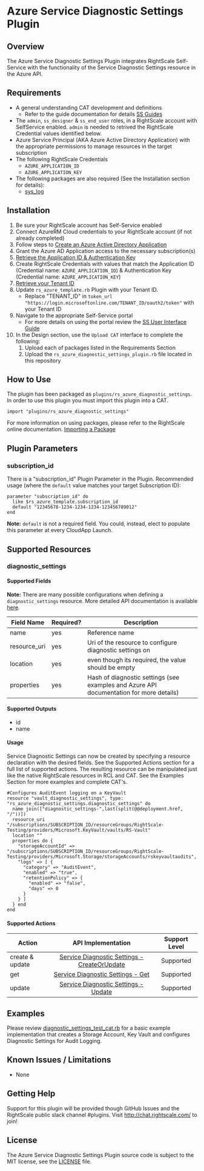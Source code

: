 # Azure Service Diagnostic Settings Plugin

## Overview
The Azure Service Diagnostic Settings Plugin integrates RightScale Self-Service with the functionality of the Service Diagnostic Settings resource in the Azure API. 

## Requirements
- A general understanding CAT development and definitions
  - Refer to the guide documentation for details [SS Guides](http://docs.rightscale.com/ss/guides/)
- The `admin`, `ss_designer` & `ss_end_user` roles, in a RightScale account with SelfService enabled.  `admin` is needed to retrived the RightScale Credential values identified below.
- Azure Service Principal (AKA Azure Active Directory Application) with the appropriate permissions to manage resources in the target subscription
- The following RightScale Credentials
  - `AZURE_APPLICATION_ID`
  - `AZURE_APPLICATION_KEY`
- The following packages are also required (See the Installation section for details):
  - [sys_log](sys_log.rb)


## Installation
1. Be sure your RightScale account has Self-Service enabled
1. Connect AzureRM Cloud credentials to your RightScale account (if not already completed)
1. Follow steps to [Create an Azure Active Directory Application](https://docs.microsoft.com/en-us/azure/azure-resource-manager/resource-group-create-service-principal-portal#create-an-azure-active-directory-application)
1. Grant the Azure AD Application access to the necessary subscription(s)
1. [Retrieve the Application ID & Authentication Key](https://docs.microsoft.com/en-us/azure/azure-resource-manager/resource-group-create-service-principal-portal#get-application-id-and-authentication-key)
1. Create RightScale Credentials with values that match the Application ID (Credential name: `AZURE_APPLICATION_ID`) & Authentication Key (Credential name: `AZURE_APPLICATION_KEY`)
1. [Retrieve your Tenant ID](https://docs.microsoft.com/en-us/azure/azure-resource-manager/resource-group-create-service-principal-portal#get-tenant-id)
1. Update `rs_azure_template.rb` Plugin with your Tenant ID. 
   - Replace "TENANT_ID" in `token_url "https://login.microsoftonline.com/TENANT_ID/oauth2/token"` with your Tenant ID
1. Navigate to the appropriate Self-Service portal
   - For more details on using the portal review the [SS User Interface Guide](http://docs.rightscale.com/ss/guides/ss_user_interface_guide.html)
1. In the Design section, use the `Upload CAT` interface to complete the following:
   1. Upload each of packages listed in the Requirements Section
   1. Upload the `rs_azure_diagnostic_settings_plugin.rb` file located in this repository
 
## How to Use
The plugin has been packaged as `plugins/rs_azure_diagnostic_settings`. In order to use this plugin you must import this plugin into a CAT.
```
import "plugins/rs_azure_diagnostic_settings"
```
For more information on using packages, please refer to the RightScale online documentation. [Importing a Package](http://docs.rightscale.com/ss/guides/ss_packaging_cats.html#importing-a-package)

## Plugin Parameters
### subscription_id
There is a "subscription_id" Plugin Parameter in the Plugin.  Recommended usage (where the `default` value matches your target Subscription ID):
```
parameter "subscription_id" do
  like $rs_azure_template.subscription_id
  default "12345678-1234-1234-1234-123456789012"
end
```
**Note:** `default` is not a required field.  You could, instead, elect to populate this parameter at every CloudApp Launch.

## Supported Resources
### diagnostic_settings

#### Supported Fields
**Note:** There are many possible configurations when defining a `diagnostic_settings` resource.  More detailed API documentation is available [here](https://docs.microsoft.com/en-us/rest/api/monitor/servicediagnosticsettings).

| Field Name | Required? | Description |
|------------|-----------|-------------|
| name | yes | Reference name | 
| resource_uri | yes | Uri of the resource to configure diagnostic settings on| 
| location | yes | even though its required, the value should be empty |
| properties | yes | Hash of diagnostic settings (see examples and Azure API documentation for more details) | 

#### Supported Outputs
- id
- name

#### Usage
Service Diagnostic Settings can now be created by specifying a resource declaration with the desired fields. See the Supported Actions section for a full list of supported actions.
The resulting resource can be manipulated just like the native RightScale resources in RCL and CAT. See the Examples Section for more examples and complete CAT's.
```
#Configures AuditEvent logging on a KeyVault
resource "vault_diagnostic_settings", type: "rs_azure_diagnostic_settings.diagnostic_settings" do
  name join(["diagnostic_settings-",last(split(@@deployment.href, "/"))])
  resource_uri "/subscriptions/SUBSCRIPTION_ID/resourceGroups/RightScale-Testing/providers/Microsoft.KeyVault/vaults/RS-Vault"
  location ""
  properties do {
    "storageAccountId" => "/subscriptions/SUBSCRIPTION_ID/resourceGroups/RightScale-Testing/providers/Microsoft.Storage/storageAccounts/rskeyvaultaudits",
    "logs" => [ {
      "category" => "AuditEvent",
      "enabled" => "true",
      "retentionPolicy" => {
        "enabled" => "false",
        "days" => 0
      }
    } ]
  } end
end
```

#### Supported Actions
| Action | API Implementation | Support Level |
|--------------|:----:|:-------------:|
| create & update | [Service Diagnostic Settings - CreateOrUpdate](https://docs.microsoft.com/en-us/rest/api/monitor/servicediagnosticsettings/createorupdate) | Supported |
| get | [Service Diagnostic Settings - Get](https://docs.microsoft.com/en-us/rest/api/monitor/servicediagnosticsettings/get) | Supported |
| update | [Service Diagnostic Settings - Update](https://docs.microsoft.com/en-us/rest/api/monitor/servicediagnosticsettings/update) | Supported |

## Examples
Please review [diagnostic_settings_test_cat.rb](./Adiagnostic_settings_test_cat.rb) for a basic example implementation that creates a Storage Account, Key Vault and configures Diagnostic Settings for Audit Logging.
	
## Known Issues / Limitations
- None

## Getting Help
Support for this plugin will be provided though GitHub Issues and the RightScale public slack channel #plugins.
Visit http://chat.rightscale.com/ to join!

## License
The Azure Service Diagnostic Settings Plugin source code is subject to the MIT license, see the [LICENSE](../../LICENSE) file.



